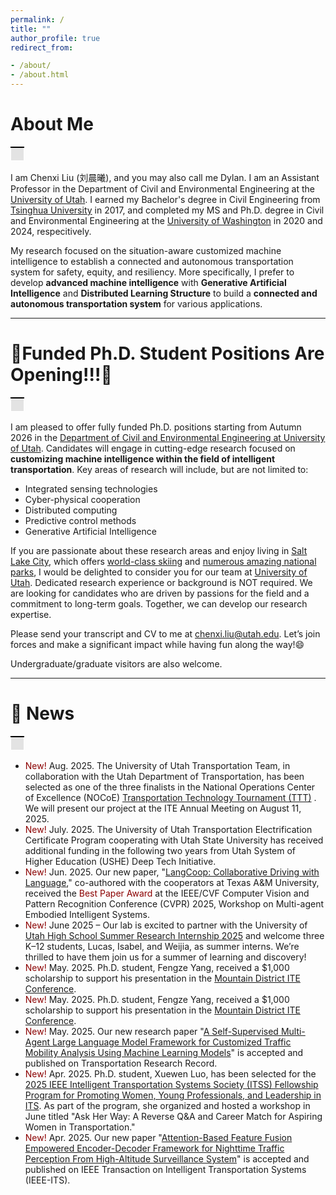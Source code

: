 ```yaml
---
permalink: /
title: ""
author_profile: true
redirect_from:

- /about/
- /about.html
---
```


<!-- Google tag (gtag.js) -->
<script async src="https://www.googletagmanager.com/gtag/js?id=G-N3SV85HRDK"></script>
<script>
  window.dataLayer = window.dataLayer || [];
  function gtag(){dataLayer.push(arguments);}
  gtag('js', new Date());

  gtag('config', 'G-N3SV85HRDK');
</script>

# About Me

<table>
    <tr>
        <td style="background-color: #E3E3E3; border-top: 2px solid black; border-bottom: 0.05px solid white; border-left: 0.05px solid white; border-right: 0.05px solid white; padding: 10px; height: 1px;">
        </td>
    </tr>
</table>

I am Chenxi Liu (刘晨曦), and you may also call me Dylan. I am an Assistant Professor in the Department of Civil and Environmental Engineering at the [University of Utah](https://www.civil.utah.edu/). I earned my Bachelor's degree in Civil Engineering from [Tsinghua University](https://www.civil.tsinghua.edu.cn/ceen/) in 2017, and completed my MS and Ph.D. degree in Civil and Environmental Engineering at the [University of Washington](https://www.ce.washington.edu/) in 2020 and 2024, respecitively.

My research focused on the situation-aware customized machine intelligence to establish a connected and autonomous transportation system for safety, equity, and resiliency. More specifically, I prefer to develop **advanced machine intelligence** with **Generative Artificial Intelligence** and **Distributed Learning Structure** to build a **connected and autonomous transportation system** for various applications.

---

# 🚀️Funded Ph.D. Student Positions Are Opening!!!🚀️

<table>
    <tr>
        <td style="background-color: #E3E3E3; border-top: 2px solid black; border-bottom: 0.05px solid white; border-left: 0.05px solid white; border-right: 0.05px solid white; padding: 10px; height: 1px;">
        </td>
    </tr>
</table>

I am pleased to offer fully funded Ph.D. positions starting from Autumn 2026 in the [Department of Civil and Environmental Engineering at University of Utah](https://www.civil.utah.edu). Candidates will engage in cutting-edge research focused on **customizing machine intelligence within the field of intelligent transportation**. Key areas of research will include, but are not limited to:

* Integrated sensing technologies
* Cyber-physical cooperation
* Distributed computing
* Predictive control methods
* Generative Artificial Intelligence

If you are passionate about these research areas and enjoy living in [Salt Lake City](https://en.wikipedia.org/wiki/Salt_Lake_City), which offers [world-class skiing](https://www.visitutah.com/plan-your-trip/plan-your-ski-trip/utahs-easy-access) and [numerous amazing national parks](https://www.nps.gov/state/ut/index.htm), I would be delighted to consider you for our team at [University of Utah](https://en.wikipedia.org/wiki/University_of_Utah). Dedicated research experience or background is NOT required. We are looking for candidates who are driven by passions for the field and a commitment to long-term goals. Together, we can develop our research expertise.

Please send your transcript and CV to me at [chenxi.liu@utah.edu](). Let’s join forces and make a significant impact while having fun along the way!😄

Undergraduate/graduate visitors are also welcome.

---

# 🎉️ News

<table>
    <tr>
        <td style="background-color: #E3E3E3; border-top: 2px solid black; border-bottom: 0.05px solid white; border-left: 0.05px solid white; border-right: 0.05px solid white; padding: 10px; height: 1px;">
        </td>
    </tr>
</table>

* <span style="color:darkred"> New! </span> Aug. 2025. The University of Utah Transportation Team, in collaboration with the Utah Department of Transportation, has been selected as one of the three finalists in the National Operations Center of Excellence (NOCoE) [Transportation Technology Tournament (TTT)](https://transportationops.org/transportation-technology-tournament/2025) . We will present our project at the ITE Annual Meeting on August 11, 2025.
* <span style="color:darkred"> New! </span> July. 2025. The University of Utah Transportation Electrification Certificate Program cooperating with Utah State University has received additional funding in the following two years from Utah System of Higher Education (USHE) Deep Tech Initiative. 
* <span style="color:darkred"> New! </span> Jun. 2025. Our new paper, "[LangCoop: Collaborative Driving with Language](https://openaccess.thecvf.com/content/CVPR2025W/MEIS/html/Gao_LangCoop_Collaborative_Driving_with_Language_CVPRW_2025_paper.html)," co-authored with the cooperators at Texas A&M University, received the <span style="color:darkred"> Best Paper Award </span> at the IEEE/CVF Computer Vision and Pattern Recognition Conference (CVPR) 2025, Workshop on Multi-agent Embodied Intelligent Systems.
* <span style="color:darkred"> New! </span> June 2025 – Our lab is excited to partner with the University of [Utah High School Summer Research Internship 2025](https://www.price.utah.edu/k12/high-school-summer-research-internship) and welcome three K–12 students, Lucas, Isabel, and Weijia, as summer interns. We’re thrilled to have them join us for a summer of learning and discovery!
* <span style="color:darkred"> New! </span> May. 2025. Ph.D. student, Fengze Yang, received a $1,000 scholarship to support his presentation in the [Mountain District ITE Conference](https://www.civil.utah.edu/2025/06/10/university-of-utah-recognized-at-2025-ite-mountain-district-annual-meeting/). 
* <span style="color:darkred"> New! </span> May. 2025. Ph.D. student, Fengze Yang, received a $1,000 scholarship to support his presentation in the [Mountain District ITE Conference](https://www.civil.utah.edu/2025/06/10/university-of-utah-recognized-at-2025-ite-mountain-district-annual-meeting/). 
* <span style="color:darkred"> New! </span> May. 2025. Our new research paper "[A Self-Supervised Multi-Agent Large Language Model Framework for Customized Traffic Mobility Analysis Using Machine Learning Models](https://doi.org/10.1177/036119812513224)" is accepted and published on Transportation Research Record. 
* <span style="color:darkred"> New! </span> Apr. 2025. Ph.D. student, Xuewen Luo, has been selected for the [2025 IEEE Intelligent Transportation Systems Society (ITSS) Fellowship Program for Promoting Women, Young Professionals, and Leadership in ITS](https://ieee-itss.org/the-2025-fellowship-program-for-promoting-women-young-professionals-and-leadership-in-its/). As part of the program, she organized and hosted a workshop in June titled "Ask Her Way: A Reverse Q&A and Career Match for Aspiring Women in Transportation."
* <span style="color:darkred"> New! </span> Apr. 2025. Our new paper "[Attention-Based Feature Fusion Empowered Encoder-Decoder Framework for Nighttime Traffic Perception From High-Altitude Surveillance System](https://ieeexplore.ieee.org/document/10976423)" is accepted and published on IEEE Transaction on Intelligent Transportation Systems (IEEE-ITS). 



<!-- * <span style="color:darkred"> New! </span> Sep. 2024. The forum paper, "Potentials and Challenges of AI-Empowered Solutions to Urban Transportation Infrastructure Systems (UTIS): NSF AI-Transportation Workshop Phase I" was selected as the [ASCE Editor's Choice](https://ascelibrary.org/jtepbs/te_editors_choice_collection) in Issue 9 - September 2024 -->
<!-- * <span style="color:darkred"> New! </span> Apr. 2024. I will join the Department of Civil and Environmental Engineering at the [University of Utah as an Assistant Professor](https://www.civil.utah.edu/faculty/) in the upcming autumn semester. -->
<!-- * <span style="color:darkred"> New! </span> Apr. 2024. A new forum paper, "Potentials and Challenges of AI-Empowered Solutions to Urban Transportation Infrastructure Systems (UTIS): NSF AI-Transportation Workshop Phase I" was accepted by Journal of Transportation Engineering, Part A: Systems. -->
<!-- * <span style="color:darkred"> New! </span> Mar. 2024. A new research paper, "[Traffic Performance Score: Measure Urban Mobility and Online Predict Near-term Traffic like Weather Forecast.](https://journals.sagepub.com/doi/abs/10.1177/03611981231222232)" was published on Transportation Research Record. -->
<!-- * <span style="color:darkred"> New! </span> Mar. 2024. I was invited to serve as a member of the Edge Computing Subcommittee under the [TRB Standing Committee on AI and Advanced Computing Applications](https://sites.google.com/view/trbaed50). -->
<!-- * <span style="color:darkred"> New! </span> Feb. 2024. I have been invited to join the editorial board of [Digital Transportation and Safety (DTS)](https://www.maxapress.com/dts/specials) as a young member. -->

